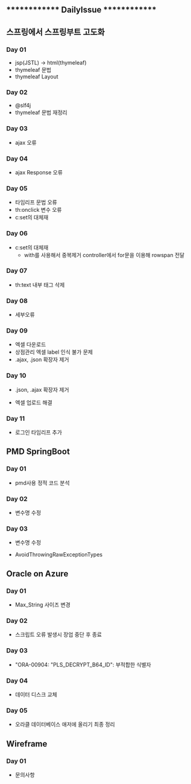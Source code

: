 ## ************ DailyIssue ************

## 스프링에서 스프링부트 고도화

### Day 01

- jsp(JSTL) -> html(thymeleaf)
- thymeleaf 문법
- thymeleaf Layout

### Day 02

- @slf4j
- thymeleaf 문법 재정리

### Day 03 

- ajax 오류

### Day 04

- ajax Response 오류

### Day 05

- 타임리프 문법 오류
- th:onclick 변수 오류
- c:set의 대체재

### Day 06

- c:set의 대체재
  - with를 사용해서 중복제거 controller에서 for문을 이용해 rowspan 전달

### Day 07

- th:text 내부 태그 삭제

### Day 08

- 세부오류

### Day 09

- 엑셀 다운로드
- 상점관리 엑셀 label 인식 불가 문제
- .ajax, .json 확장자 제거

### Day 10

- .json, .ajax 확장자 제거

- 엑셀 업로드 해결

### Day 11

- 로그인 타임리프 추가

## PMD SpringBoot

### Day 01

-  pmd사용 정적 코드 분석

### Day 02

- 변수명 수정

### Day 03

- 변수명 수정

- AvoidThrowingRawExceptionTypes 

## Oracle on Azure

### Day 01

-  Max_String 사이즈 변경

### Day 02

- 스크립트 오류 발생시 장업 중단 후 종료

### Day 03

- "ORA-00904: "PLS_DECRYPT_B64_ID": 부적합한 식별자

### Day 04

- 데이터 디스크 교체

### Day 05

- 오라클 데이터베이스 애저에 올리기 최종 정리

## Wireframe

### Day 01

- 문의사항